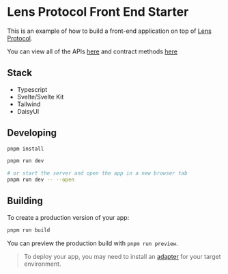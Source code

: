# Lens Protocol Front End Starter

This is an example of how to build a front-end application on top of [Lens Protocol](https://docs.lens.xyz/docs).

You can view all of the APIs [here](https://docs.lens.xyz/docs/introduction) and contract methods [here](https://docs.lens.xyz/docs/functions)

## Stack

- Typescript
- Svelte/Svelte Kit
- Tailwind
- DaisyUI

## Developing

```bash
pnpm install
```

```bash
pnpm run dev

# or start the server and open the app in a new browser tab
pnpm run dev -- --open
```

## Building

To create a production version of your app:

```bash
pnpm run build
```

You can preview the production build with `pnpm run preview`.

> To deploy your app, you may need to install an [adapter](https://kit.svelte.dev/docs/adapters) for your target environment.

